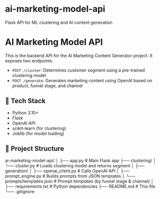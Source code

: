 # ai-marketing-model-api
Flask API for ML clustering and AI content generation

# AI Marketing Model API

This is the backend API for the AI Marketing Content Generator project. It exposes two endpoints:

- `POST /cluster`: Determines customer segment using a pre-trained clustering model
- `POST /generate`: Generates marketing content using OpenAI based on product, funnel stage, and channel

## 🔧 Tech Stack
- Python 3.10+
- Flask
- OpenAI API
- scikit-learn (for clustering)
- Joblib (for model loading)

## 📁 Project Structure

ai-marketing-model-api/
│
├── app.py # Main Flask app
├── clustering/
│ └── cluster.py # Loads clustering model and returns segment
│
├── generation/
│ ├── openai_client.py # Calls OpenAI API
│ ├── prompt_engine.py # Builds prompts from JSON templates
│ └── prompts/templates.json # Prompt templates (by funnel stage & channel)
│
├── requirements.txt # Python dependencies
├── README.md # This file
└── .gitignore

